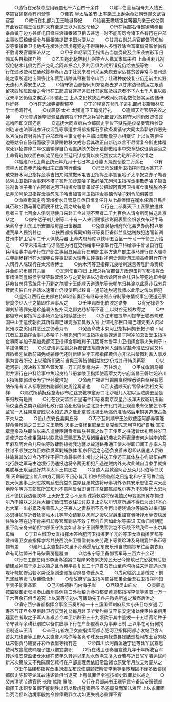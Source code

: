 <!-- { "loadSidebar": true } -->
　　○造行在光禄寺应用器皿七千六百四十余件
　　○建平伯高远祖母夫人钱氏卒遣官谕祭命有司营葬
　　○癸亥  皇太后圣节  上率亲王上寿免命妇朝贺赐文武百官宴
　　○敕行在礼部为卫王瞻埏择妃
　　○给襄王瞻墡银盆等器凡亲王仪仗例有此器初赐王仪仗时未有至是王以为言故命给之
　　○行在兵部右侍郎徐晞奏臣奉命镇守边方兼督屯田缘庄浪镇番诸卫相去甚远一时不能周历今诸卫各有行在户部主事收受粮储请令与臣相兼提督屯田为便从之
　　○甘肃右副总兵官都督同知赵安等奏镇番卫屯地多在境外比因虏寇犯边不得耕种人多饿殍除令富室借贷赈给尚有不敷请发官廪赈济从之
　　○甲子命呕罕河卫指挥吉当加赍敕及金织袭衣彩币归赐其头目指挥乃胯
　　○乙丑迤北鞑靼剌儿劄等六人携其家属来归  上命授剌儿劄奴伦帖木儿俱为百户克癿哈阿奔把哈儿歹的舌俱为试所镇抚仍给衣服等物
　　○行在通政使司左通政陈恭奏山西丁壮发来易州采运柴炭去家远甚贫苦异常今易州逃徙之家所遗地亩颇多比年荒芜请除其租税暂令山西丁壮耕种俟彼复业仍还前主庶野无遗利人得安生从之
　　○镇守狭西都督同知郑铭奏去岁以甘肃边储馈运之艰请留狭西轮班匠给之今行在工部遣官逮捕逃匠计其家属及械送者不下六七千人臣以西寇未平乞仍留之俟寇平即遣赴工  上从之仍敕狭西布政司阅其名数使皆实运边储毋作奸弊
　　○行在光禄寺卿郝郁卒
　　○丁卯释奠先师孔子遣礼部尚书兼翰林院学士杨溥行礼
　　○戊辰祭  太社  太稷遣卫王瞻埏行礼
　　○遣顺天府官祭先农之神
　　○命豊城侯李贤佩征西前将军印充总兵官代都督方政镇守大同仍敕贤俟政巡哨回即交印还京
　　○巡抚大同宣府右佥都御史李仪下狱先是仪举奏管粮参政刘琏诸违法事琏亦讦仪淫乱等事适参将都指挥石亨欲条奏镇守大同太监郭敬罪恶先以咨仪仪误封咨帖于户部盘粮主事文卷中户部以闻致敬亨亦相奏讦  上以仪等俱任边寄姑令自陈既而敬亨俱蒙赐敕移文戒饬容其改正自新琏以言不尽情复令御史体覆取死罪招停俸二年仪虽输罪自负理直辞颇欠婉于是御史给事中交章劾仪琏请逮治之  上命宥琏俟仪面白听劾至是仪至廷讯狱成竟以瘐死然仪实为琏所诬时议惜之
　　○福建兴化卫奏正统元年九月十七日本卫仓廪火烧毁仓粮二万余石
　　○有流星大如盏赤光烛地出宗正西南行至浊
　　○己巳命故建州卫指挥同知木答兀子散秃野木河卫指挥佥事吉扫兀弟撒撒禾屯吉卫指挥佥事劄里哈子太平奴克赤子勒者帖列山卫指挥佥事剌不塔子答升加沙笼哈子撒必哈兀列河卫指挥佥事散赤哈子锁鲁忽劄鲁哈子弗羊古阿者迷河卫指挥佥事桑果奴子公把奴阿真河卫指挥佥事脱脱哈子法莽加阿伦卫指挥佥事忽秃子哈当加吉河卫指挥佥事恼令哈子剌令加俱袭职
　　○命直隶真定府深州衡水县管马县丞田恒复任升从七品俸恒在衡水任满县民言其莅政公勤马蕃息而民不扰乞留之故有是命
　　○行在工部奏天下工匠蒙放遣休息者三千七百余人俱刻期使自来赴工今过期不至者二千九百余人请令所司械送赴京从之
　　○庚午达子剌儿劄等二十有一人来归赐银钞彩叚表里金织袭衣布疋牛马柴薪命于山东卫所安置给房屋田亩器皿
　　○免直隶扬州府兴化县岁办药材以屡遭荒旱人民饥甚也
　　○狭西都指挥同知戴旺等奏臣备御兰县达贼数犯边而新调甘州中护卫官军二千人俱缺兵器  上命内府局库以铁甲五百盔一千弓一千箭三万给之
　　○辛未擢进士马谅高鉴为行在吏科给事中张敏行在户科给事中曾世良行在兵科给事中高奉行在户部主事吴显吴高行在刑部主事方迪户部主事马豫行在大理寺左寺副杨铎行在大理寺右评事彭彰大理寺左评事封祥何史训廖询王顺高峰俱行在行人司行人陈璞行在太常寺博士
　　○纳木河等卫指挥兀良哈剌速苦等陛辞命赍敕并金织彩币赐其头目
　　○瓦剌使臣将归  上敕总兵官都督方政游击将军都指挥佥事杨洪同豊城侯李贤等联营境外与之宴别语以近者虏酋阿台朵儿只伯等犯边即今朝廷命各总兵官统兵十万剿之尔顺宁王能顺天道遣尔等来朝尔归其谕以此意非我穷兵黩武实彼自作弗靖以速覆亡仍授使臣以敕旨一通前途脱遇我师以此示之俾勿相犯
　　○巡抚江西行在吏部右侍郎赵新奏臣有继母丧例应守制蒙夺情视事乞便道还家祭奠少尽人子之情即往理事从之
　　○壬申赐奉化伯滕定诰券
　　○宥光禄寺少卿刘祯等罪先是珍羞署火旋扑灭之御史劾祯等不谨  上以财谷无损故宥之
　　○中都留守司都指挥佥事杨兴坐宿娼赎笞还职
　　○浙江市舶提举司提举王聪奏琉球国中山王遣使朝贡其所载海巴螺壳亦宜具数入官  上谓礼部臣曰海巴螺壳夷人资以货殖取之奚用其悉还之仍著为令
　　○癸酉命故木束河卫指挥同知长把子喃卜阿兀者左卫指挥佥事扎冬哈子卜黑秃列门河卫指挥佥事速满哥子阿冲加忽鲁爱卫指挥佥事阿羊加子桑加秃都河卫指挥佥事哈剌子兀因哥木鲁罕山卫指挥佥事火失剌子卜羊加俱袭职
　　○总督漕运左副总兵都督王瑜自诉家人潜贩官盐今准法没官又科罪徵银乞依赦前蠲免或输俸代还时新建伯李玉都指挥黄信亦非法兴贩图利害人事发俱为言者所论  上以瑜所犯赦前当免玉等皆勋旧姑恕之仍戒其毋恃恩再犯
　　○以运河耍儿渡决敕五军各营发军一万工部发畿内夫一万往筑之
　　○甲戌命驸马都尉井源行在户科给事中焦起良持节册孝陵卫指挥使葛覃女为宁府新昌王磐炷妃济川卫指挥使郭谦女为宁世孙奠培妃
　　○命两广福建当输南京税粮悉纳白金民有愿纳布绢者听从都察院右副都御史周铨奏请也
　　○乙亥遣顺天府官祭宋丞相文天祥
　　○赐试所镇抚徐童寿纱布纻丝衣靴袜童寿口北沙城儿人初以达贼虏去至是来归故有是赉
　　○行在钦天监监正皇甫仲和等奏南京观星台设浑天仪璇玑玉衡简仪圭表之类以窥测七政行度凌犯迟留伏逆北京于齐化门城上观测未有仪象乞令本监官一人往南京督匠以木如式造之赴北京较北极出地高低准验然后用铜铸造庶占象不失从之
　　○设山东安丘县渠丘驿
　　○丙子瓦剌顺宁王脱欢使臣阿都赤等陛辞命赍敕谕之曰王之先王能敬  天事上恪修臣职至王复克绍先志用笃和好自我  宣宗章皇帝及朕即位以来凡遣使臣朝贡者四朕甚嘉之故于王使臣之往返皆优礼焉往岁已遣使送四次使臣回并以朕意谕王赐王及妃及诸臣金织袭衣彩币表里柰何达贼孛的答里麻及阿台朵儿只伯等敢肆剽掠扰我边疆以故道路弗通王使未得即归闻王亦率人马往讨不顺朕之群臣亦欲发军剿捕朕体  祖宗怀远之心恐负良善未忍即从屡遣人赍敕往谕冀其改过今乃不悛不得已命将率师出境讨之并送王使还王其体朕心约部伍由西北行朕之军马由边境行仍通报边将令两无相犯凡遇逆贼内外交攻此贼自当束手就擒矣朕与王永当通好共享太平王其图之
　　○复遣人赍敕谕阿台及朵儿只伯等曰朕膺  天命嗣登宝位凡四方万国罔不归心昔我  祖宗列圣临御之日迤北和宁王阿鲁台能畏天保国事上罔愆故朝廷恩赉益久益厚且屡敕边将毋事境外令其安乐恩德之深天高地厚尔等亦其部属所宜知也不意阿鲁台即世其子及部属咸散尔等乃不思朝廷大恩为此不德扰我边疆朕体  上天好生之心不忍即诛第敕边将保境恤民毋妄追捕冀尔悔过尔乃不悛朕之总兵大臣切齿恨怒欲往征讨朕复止之以尔饥寒所逼不得已为此非本心也大军一出必累及良善孤人之子寡人之妻朕所不忍今再出榜晓谕尔等诚改过来归朕必恩待加厚近者猛哥帖木儿等率众请罪朕悉宥之授以官爵重加赏赍听择水草安稳居住独尔等在边不肯来归却畏官军剿杀不敢宁居何自苦如此尔等果识  天命归顺朝廷虽不能亲身来朝但约部伍守法度如昔和宁王则荣受官赏岂不乐哉不然我师一出尔其毋悔
　　○丁丑右城卫女直指挥木答哈肥河卫指挥歹羊兀的等卫女直指挥歹都等建州等卫女直指挥孛希并狭西洮州卫番僧剌麻失劳藏卜等贡珍珠及马赐宴并彩币等物有差
　　○建州卫女直指挥失里不孙奏愿居辽东安乐州自效赐钞布纻丝袭衣仍命有司给俸米牛马柴薪房屋器皿
　　○给永宁等卫备御官军马三百六十余疋
　　○行在工部左侍郎李庸奏狼窝口堤岸累修累决劳民无已今修筑已完恐犹有后患请建龙神庙于堤上以镇之且令宛平县复民二十户自石景山至芦沟桥往来巡视遇水薄堤坏輙加修治若水势泛急则速驰报官庶易修葺从之
　　○戊寅临洮卫番僧完卜劄巴坚藏等贡马及佛像舍利
　　○命故府军后卫指挥使谷旺弟全金吾右卫指挥同知李贵子能俱袭职
　　○己卯修德胜门内海子岸
　　○西镇吴山庙火
　　○庚辰巡按监察御史张清奏山西州县例输口外秋粮为参将都督黄真都指挥李信等盗取一万一千六百余石俱当追究  上以真等守边未可輙动先于各户徵完所盗之粮然后治之
　　○镇守西宁署都指挥佥事金玉奏所辖一十三簇国师剌麻及大小头目每岁遇  万寿圣节正旦冬至俱赴卫行庆贺礼又每月赴卫听受约束又罕东安定诸处使臣往来俱用筵宴往者取之于军人甚艰苦今本卫新辟田三十九顷欲于其中量拨一十五顷官给种子令守城军余耕获别贮以备供应事下行在户部覆奏以为事非旧制  上以事在可行何拘旧制遂从玉请
　　○辛巳兀者左卫女直指挥阿都赤肥河卫指挥阿都赤友帖卫舍人苦女兀也吾等卫野人女直舍人哈你等各贡珍珠及云南禄豊县禄脿巡检司故土官男赵让来朝贡马赐宴并彩币表里等物有差
　　○命四川长河西鱼通宁远等处军民宣慰使司故宣慰使喃哩子加八僧宜袭职
　　○行在诸卫仓奏自宣德九年十年所收官军转运淮安常盈诸仓米缘在彼年久转运以来船水蒸浥又复入仓若与近日官军漕运民间新米次第放支不免陈腐乞敕行在户部查理悉依旧常盈诸仓原受年月放支为便从之
　　○壬午福建都指挥佥事刘海左布政使周颐按察使李素等奉敕理囚不谨多致谬误都御史陈智等论其故违诏旨俱当逮究  上宥其罪但令巡按御史取罪状以戒之
　　○癸未清明节遣官祭  长陵  献陵  景陵
　　○行在兵部尚书王骥等言守备延安绥德都指挥王永职专备御不能制胜出奇以致虏寇猖獗虽  圣恩屡贷而军法难容  上以永罪固当究治但以边境事殷姑令停俸戴罪立功如更失机必重罪不宥
